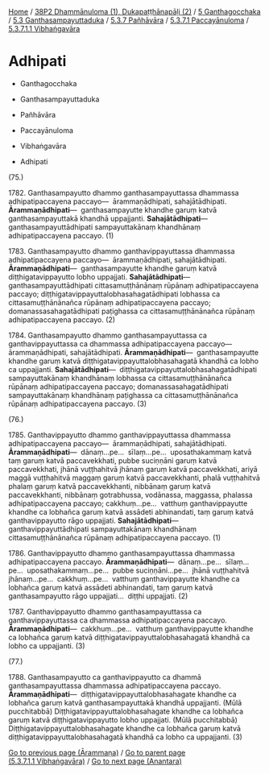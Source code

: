 
[Home](/) / [38P2 Dhammānuloma (1), Dukapaṭṭhānapāḷi (2)](../../../../../../38P2.md) / [5 Ganthagocchaka](../../../../../5.md) / [5.3 Ganthasampayuttaduka](../../../../5.3.md) / [5.3.7 Pañhāvāra](../../../5.3.7.md) / [5.3.7.1 Paccayānuloma](../../5.3.7.1.md) / [5.3.7.1.1 Vibhaṅgavāra](../5.3.7.1.1.md)

# Adhipati

* Ganthagocchaka

* Ganthasampayuttaduka

* Pañhāvāra

* Paccayānuloma

* Vibhaṅgavāra

* Adhipati

(75.)

1782\. Ganthasampayutto dhammo ganthasampayuttassa dhammassa adhipatipaccayena paccayo—  ārammaṇādhipati, sahajātādhipati. **Ārammaṇādhipati**—  ganthasampayutte khandhe garuṃ katvā ganthasampayuttakā khandhā uppajjanti. **Sahajātādhipati**—  ganthasampayuttādhipati sampayuttakānaṃ khandhānaṃ adhipatipaccayena paccayo. (1)

1783\. Ganthasampayutto dhammo ganthavippayuttassa dhammassa adhipatipaccayena paccayo—  ārammaṇādhipati, sahajātādhipati. **Ārammaṇādhipati**—  ganthasampayutte khandhe garuṃ katvā diṭṭhigatavippayutto lobho uppajjati. **Sahajātādhipati**—  ganthasampayuttādhipati cittasamuṭṭhānānaṃ rūpānaṃ adhipatipaccayena paccayo; diṭṭhigatavippayuttalobhasahagatādhipati lobhassa ca cittasamuṭṭhānānañca rūpānaṃ adhipatipaccayena paccayo; domanassasahagatādhipati paṭighassa ca cittasamuṭṭhānānañca rūpānaṃ adhipatipaccayena paccayo. (2)

1784\. Ganthasampayutto dhammo ganthasampayuttassa ca ganthavippayuttassa ca dhammassa adhipatipaccayena paccayo—  ārammaṇādhipati, sahajātādhipati. **Ārammaṇādhipati**—  ganthasampayutte khandhe garuṃ katvā diṭṭhigatavippayuttalobhasahagatā khandhā ca lobho ca uppajjanti. **Sahajātādhipati**—  diṭṭhigatavippayuttalobhasahagatādhipati sampayuttakānaṃ khandhānaṃ lobhassa ca cittasamuṭṭhānānañca rūpānaṃ adhipatipaccayena paccayo; domanassasahagatādhipati sampayuttakānaṃ khandhānaṃ paṭighassa ca cittasamuṭṭhānānañca rūpānaṃ adhipatipaccayena paccayo. (3)

(76.)

1785\. Ganthavippayutto dhammo ganthavippayuttassa dhammassa adhipatipaccayena paccayo—  ārammaṇādhipati, sahajātādhipati. **Ārammaṇādhipati**—  dānaṃ…pe…  sīlaṃ…pe…  uposathakammaṃ katvā taṃ garuṃ katvā paccavekkhati, pubbe suciṇṇāni garuṃ katvā paccavekkhati, jhānā vuṭṭhahitvā jhānaṃ garuṃ katvā paccavekkhati, ariyā maggā vuṭṭhahitvā maggaṃ garuṃ katvā paccavekkhanti, phalā vuṭṭhahitvā phalaṃ garuṃ katvā paccavekkhanti, nibbānaṃ garuṃ katvā paccavekkhanti, nibbānaṃ gotrabhussa, vodānassa, maggassa, phalassa adhipatipaccayena paccayo; cakkhuṃ…pe…  vatthuṃ ganthavippayutte khandhe ca lobhañca garuṃ katvā assādeti abhinandati, taṃ garuṃ katvā ganthavippayutto rāgo uppajjati. **Sahajātādhipati**—  ganthavippayuttādhipati sampayuttakānaṃ khandhānaṃ cittasamuṭṭhānānañca rūpānaṃ adhipatipaccayena paccayo. (1)

1786\. Ganthavippayutto dhammo ganthasampayuttassa dhammassa adhipatipaccayena paccayo. **Ārammaṇādhipati**—  dānaṃ…pe…  sīlaṃ…pe…  uposathakammaṃ…pe…  pubbe suciṇṇāni…pe…  jhānā vuṭṭhahitvā jhānaṃ…pe…  cakkhuṃ…pe…  vatthuṃ ganthavippayutte khandhe ca lobhañca garuṃ katvā assādeti abhinandati, taṃ garuṃ katvā ganthasampayutto rāgo uppajjati…  diṭṭhi uppajjati. (2)

1787\. Ganthavippayutto dhammo ganthasampayuttassa ca ganthavippayuttassa ca dhammassa adhipatipaccayena paccayo. **Ārammaṇādhipati**—  cakkhuṃ…pe…  vatthuṃ ganthavippayutte khandhe ca lobhañca garuṃ katvā diṭṭhigatavippayuttalobhasahagatā khandhā ca lobho ca uppajjanti. (3)

(77.)

1788\. Ganthasampayutto ca ganthavippayutto ca dhammā ganthasampayuttassa dhammassa adhipatipaccayena paccayo. **Ārammaṇādhipati**—  diṭṭhigatavippayuttalobhasahagate khandhe ca lobhañca garuṃ katvā ganthasampayuttakā khandhā uppajjanti. (Mūlā pucchitabbā) Diṭṭhigatavippayuttalobhasahagate khandhe ca lobhañca garuṃ katvā diṭṭhigatavippayutto lobho uppajjati. (Mūlā pucchitabbā) Diṭṭhigatavippayuttalobhasahagate khandhe ca lobhañca garuṃ katvā diṭṭhigatavippayuttalobhasahagatā khandhā ca lobho ca uppajjanti. (3)

[Go to previous page (Ārammaṇa)](Arammana.md) / [Go to parent page (5.3.7.1.1 Vibhaṅgavāra)](../5.3.7.1.1.md) / [Go to next page (Anantara)](Anantara.md)


